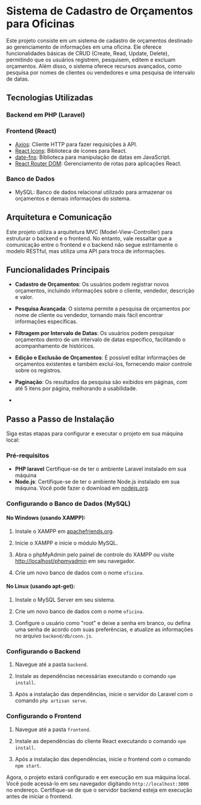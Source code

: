 # Sistema de Cadastro de Orçamentos para Oficinas
Este projeto consiste em um sistema de cadastro de orçamentos destinado ao gerenciamento de informações em uma oficina. Ele oferece funcionalidades básicas de CRUD (Create, Read, Update, Delete), permitindo que os usuários registrem, pesquisem, editem e excluam orçamentos. Além disso, o sistema oferece recursos avançados, como pesquisa por nomes de clientes ou vendedores e uma pesquisa de intervalo de datas.

## Tecnologias Utilizadas

### Backend em PHP (Laravel)

### Frontend (React)
- [Axios](https://axios-http.com/): Cliente HTTP para fazer requisições à API.
- [React Icons](https://react-icons.github.io/react-icons/): Biblioteca de ícones para React.
- [date-fns](https://date-fns.org/): Biblioteca para manipulação de datas em JavaScript.
- [React Router DOM](https://reactrouter.com/web/guides/quick-start): Gerenciamento de rotas para aplicações React.

### Banco de Dados
- MySQL: Banco de dados relacional utilizado para armazenar os orçamentos e demais informações do sistema.

## Arquitetura e Comunicação

Este projeto utiliza a arquitetura MVC (Model-View-Controller) para estruturar o backend e o frontend. No entanto, vale ressaltar que a comunicação entre o frontend e o backend não segue estritamente o modelo RESTful, mas utiliza uma API para troca de informações.

## Funcionalidades Principais

- **Cadastro de Orçamentos**: Os usuários podem registrar novos orçamentos, incluindo informações sobre o cliente, vendedor, descrição e valor.

- **Pesquisa Avançada**: O sistema permite a pesquisa de orçamentos por nome de cliente ou vendedor, tornando mais fácil encontrar informações específicas.

- **Filtragem por Intervalo de Datas**: Os usuários podem pesquisar orçamentos dentro de um intervalo de datas específico, facilitando o acompanhamento de históricos.

- **Edição e Exclusão de Orçamentos**: É possível editar informações de orçamentos existentes e também excluí-los, fornecendo maior controle sobre os registros.

- **Paginação**: Os resultados da pesquisa são exibidos em páginas, com até 5 itens por página, melhorando a usabilidade.

- 
## Passo a Passo de Instalação

Siga estas etapas para configurar e executar o projeto em sua máquina local:

### Pré-requisitos
- **PHP laravel**  Certifique-se de ter o ambiente Laravel instalado em sua máquina
- **Node.js**: Certifique-se de ter o ambiente Node.js instalado em sua máquina. Você pode fazer o download em [nodejs.org](https://nodejs.org/).

### Configurando o Banco de Dados (MySQL)

#### No Windows (usando XAMPP):

1. Instale o XAMPP em [apachefriends.org](https://www.apachefriends.org/index.html).

2. Inicie o XAMPP e inicie o módulo MySQL.

3. Abra o phpMyAdmin pelo painel de controle do XAMPP ou visite [http://localhost/phpmyadmin](http://localhost/phpmyadmin) em seu navegador.

4. Crie um novo banco de dados com o nome `oficina`.

#### No Linux (usando apt-get):

1. Instale o MySQL Server em seu sistema.

2. Crie um novo banco de dados com o nome `oficina`.

3. Configure o usuário como "root" e deixe a senha em branco, ou defina uma senha de acordo com suas preferências, e atualize as informações no arquivo `backend/db/conn.js`.

### Configurando o Backend

1. Navegue até a pasta `backend`.

2. Instale as dependências necessárias executando o comando `npm install`.

3. Após a instalação das dependências, inicie o servidor do Laravel com o comando `php artisan serve`.

### Configurando o Frontend

1. Navegue até a pasta `frontend`.

2. Instale as dependências do cliente React executando o comando `npm install`.

3. Após a instalação das dependências, inicie o frontend com o comando `npm start`.

Agora, o projeto estará configurado e em execução em sua máquina local. Você pode acessá-lo em seu navegador digitando `http://localhost:3000` no endereço. Certifique-se de que o servidor backend esteja em execução antes de iniciar o frontend.

